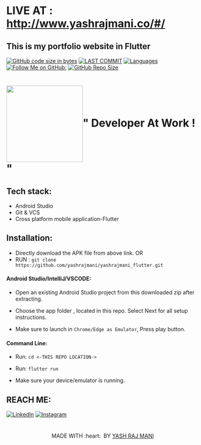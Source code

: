 
# LIVE AT : http://www.yashrajmani.co/#/
## This is my portfolio website in Flutter


[![GitHub code size in bytes](https://img.shields.io/github/languages/code-size/yashrajmani/yashrajmani_flutter?style=for-the-badge)](https://github.com/yashrajmani/)
[![LAST COMMIT](https://img.shields.io/github/last-commit/yashrajmani/yashrajmani_flutter?style=for-the-badge)](https://github.com/yashrajmani/)
[![Languages](https://img.shields.io/github/languages/count/yashrajmani/yashrajmani_flutter?style=for-the-badge)](https://github.com/yashrajmani/)
[![Follow Me on GitHub:](https://img.shields.io/github/followers/yashrajmani?style=for-the-badge)](https://github.com/yashrajmani/)
[![GitHub Repo Size](https://img.shields.io/github/repo-size/yashrajmani/yashrajmani_flutter?style=for-the-badge)](https://github.com/yashrajmani/)
 

# <image src="https://www.hamiltonmtb.org.nz/wp-content/uploads/2016/10/sl_website-under-construction-720x380.jpeg" align=center height=200>" Developer At Work ! " <a> 

## Tech stack:
- Android Studio
- Git & VCS 
- Cross platform mobile application-Flutter

## Installation:

- Directly download the APK file from above link.
	OR
- RUN : `git clone https://github.com/yashrajmani/yashrajmani_flutter.git` 
	
#### Android Studio/IntelliJ/VSCODE:

- Open an existing Android Studio project from this downloaded zip after extracting.
	
- Choose the app folder , located in this repo. Select Next for all setup instructions.
	
- Make sure to launch in `Chrome/Edge as Emulator`, Press play button.
	
#### Command Line:

- Run: `cd <-THIS REPO LOCATION->` 

- Run: `flutter run` 

- Make sure your device/emulator is running.


## REACH ME:
[![LinkedIn](https://img.shields.io/badge/LinkedIn-connect-blue.svg?logo=linkedin&logoColor=white)](https://www.linkedin.com/in/yashrajmani/) 
[![Instagram](https://img.shields.io/badge/Instagram-follow-purple.svg?logo=instagram&logoColor=white)](https://www.instagram.com/yashrajmani/)



#
<p align="center">
	MADE WITH :heart: &nbsp;BY <a href="https://github.com/yashrajmani/">YASH RAJ MANI</a>
</p>
